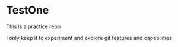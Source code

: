 # TestOne
This is a practice repo

I only keep it to experiment and explore git features and capabilities

